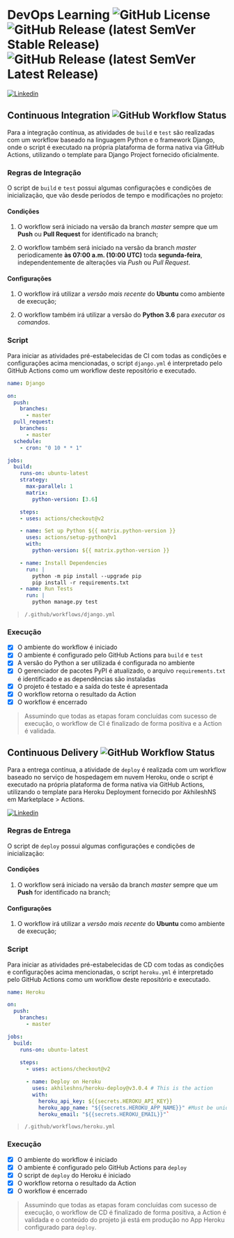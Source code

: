 # DevOps Learning ![GitHub License](https://img.shields.io/github/license/rarygoncalves/devops-learning?label=License) ![GitHub Release (latest SemVer Stable Release)](https://img.shields.io/github/v/release/rarygoncalves/devops-learning?label=Stable%20Release&sort=semver) ![GitHub Release (latest SemVer Latest Release)](https://img.shields.io/github/v/release/rarygoncalves/devops-learning?include_prereleases&label=Latest%20Release&sort=semver)

[![Linkedin](https://img.shields.io/static/v1?label=Linkedin&message=Rary%20Gonçalves&logo=linkedin&style=social)](https://www.linkedin.com/in/rarygc/)

## Continuous Integration ![GitHub Workflow Status](https://img.shields.io/github/workflow/status/rarygoncalves/devops-learning/Django?label=Integration&logo=django)

Para a integração contínua, as atividades de `build` e `test` são realizadas com um workflow baseado na linguagem Python e o framework Django, onde o script é executado na própria plataforma de forma nativa via GitHub Actions, utilizando o template para Django Project fornecido oficialmente.

### Regras de Integração

O script de `build` e `test` possui algumas configurações e condições de inicialização, que vão desde períodos de tempo e modificações no projeto:

#### Condições

1. O workflow será iniciado na versão da branch *master* sempre que um **Push** ou **Pull Request** for identificado na branch;

2. O workflow também será iniciado na versão da branch *master* periodicamente **às 07:00 a.m. (10:00 UTC)** toda **segunda-feira**, independentemente de alterações via *Push* ou *Pull Request*.

#### Configurações

1. O workflow irá utilizar a *versão mais recente* do **Ubuntu** como ambiente de execução;

2. O workflow também irá utilizar a versão do **Python 3.6** para *executar os comandos*.

### Script

Para iniciar as atividades pré-estabelecidas de CI com todas as condições e configurações acima mencionadas, o script `django.yml` é interpretado pelo GitHub Actions como um workflow deste repositório e executado.

```yaml
name: Django

on:
  push:
    branches:
      - master
  pull_request:
    branches:
      - master
  schedule:
    - cron: "0 10 * * 1"

jobs:
  build:
    runs-on: ubuntu-latest
    strategy:
      max-parallel: 1
      matrix:
        python-version: [3.6]

    steps:
    - uses: actions/checkout@v2

    - name: Set up Python ${{ matrix.python-version }}
      uses: actions/setup-python@v1
      with:
        python-version: ${{ matrix.python-version }}

    - name: Install Dependencies
      run: |
        python -m pip install --upgrade pip
        pip install -r requirements.txt
    - name: Run Tests
      run: |
        python manage.py test
```

> `/.github/workflows/django.yml`


### Execução

- [X] O ambiente do workflow é iniciado
- [X] O ambiente é configurado pelo GitHub Actions para `build` e `test`
- [X] A versão do Python a ser utilizada é configurada no ambiente
- [X] O gerenciador de pacotes PyPI é atualizado, o arquivo `requirements.txt` é identificado e as dependências são instaladas
- [x] O projeto é testado e a saída do teste é apresentada
- [X] O workflow retorna o resultado da Action
- [X] O workflow é encerrado

> Assumindo que todas as etapas foram concluídas com sucesso de execução, o workflow de CI é finalizado de forma positiva e a Action é validada.


## Continuous Delivery ![GitHub Workflow Status](https://img.shields.io/github/workflow/status/rarygoncalves/devops-learning/Heroku?label=Delivery&logo=heroku)

Para a entrega contínua, a atividade de `deploy` é realizada com um workflow baseado no serviço de hospedagem em nuvem Heroku, onde o script é executado na própria plataforma de forma nativa via GitHub Actions, utilizando o template para Heroku Deployment fornecido por AkhileshNS em Marketplace > Actions.

[![Linkedin](https://img.shields.io/static/v1?label=Actions&message=heroku-deploy&logo=github&style=social)](https://www.linkedin.com/in/rarygoncalves/)

### Regras de Entrega

O script de `deploy` possui algumas configurações e condições de inicialização:

#### Condições

1. O workflow será iniciado na versão da branch *master* sempre que um **Push** for identificado na branch;

#### Configurações

1. O workflow irá utilizar a *versão mais recente* do **Ubuntu** como ambiente de execução;

### Script

Para iniciar as atividades pré-estabelecidas de CD com todas as condições e configurações acima mencionadas, o script `heroku.yml` é interpretado pelo GitHub Actions como um workflow deste repositório e executado.

```yaml
name: Heroku

on:
  push:
    branches:
      - master

jobs:
  build:
    runs-on: ubuntu-latest
  
    steps:
      - uses: actions/checkout@v2

      - name: Deploy on Heroku
        uses: akhileshns/heroku-deploy@v3.0.4 # This is the action
        with:
          heroku_api_key: ${{secrets.HEROKU_API_KEY}}
          heroku_app_name: "${{secrets.HEROKU_APP_NAME}}" #Must be unique in Heroku
          heroku_email: "${{secrets.HEROKU_EMAIL}}"`
```

> `/.github/workflows/heroku.yml`

### Execução

- [X] O ambiente do workflow é iniciado
- [X] O ambiente é configurado pelo GitHub Actions para `deploy`
- [X] O script de `deploy` do Heroku é iniciado
- [X] O workflow retorna o resultado da Action
- [X] O workflow é encerrado

> Assumindo que todas as etapas foram concluídas com sucesso de execução, o workflow de CD é finalizado de forma positiva, a Action é validada e o conteúdo do projeto já está em produção no App Heroku configurado para `deploy`.
